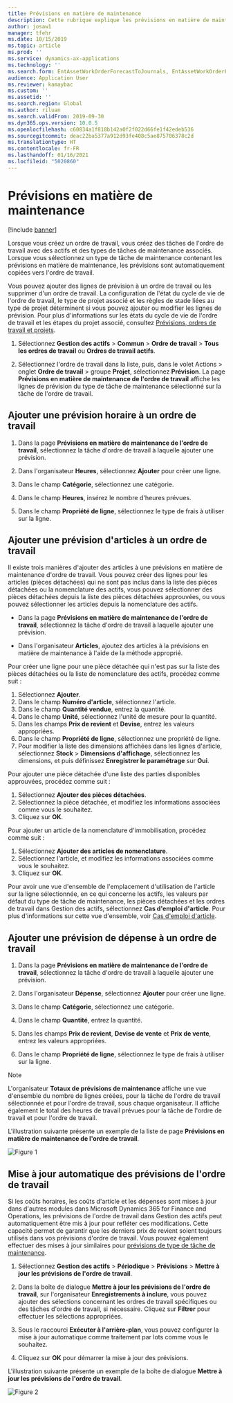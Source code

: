 ```yaml
---
title: Prévisions en matière de maintenance
description: Cette rubrique explique les prévisions en matière de maintenance dans le module Gestion des actifs.
author: josaw1
manager: tfehr
ms.date: 10/15/2019
ms.topic: article
ms.prod: ''
ms.service: dynamics-ax-applications
ms.technology: ''
ms.search.form: EntAssetWorkOrderForecastToJournals, EntAssetWorkOrderForecast
audience: Application User
ms.reviewer: kamaybac
ms.custom: ''
ms.assetid: ''
ms.search.region: Global
ms.author: riluan
ms.search.validFrom: 2019-09-30
ms.dyn365.ops.version: 10.0.5
ms.openlocfilehash: c60834a1f818b142a0f2f022d66fe1f42edeb536
ms.sourcegitcommit: deac22ba5377a912d93fe408c5ae875706378c2d
ms.translationtype: HT
ms.contentlocale: fr-FR
ms.lasthandoff: 01/16/2021
ms.locfileid: "5020860"
---
```

# <a name="maintenance-forecasts"></a>Prévisions en matière de maintenance

[!include [banner](../../includes/banner.md)]



Lorsque vous créez un ordre de travail, vous créez des tâches de l'ordre de travail avec des actifs et des types de tâches de maintenance associés. Lorsque vous sélectionnez un type de tâche de maintenance contenant les prévisions en matière de maintenance, les prévisions sont automatiquement copiées vers l'ordre de travail.

Vous pouvez ajouter des lignes de prévision à un ordre de travail ou les supprimer d'un ordre de travail. La configuration de l'état du cycle de vie de l'ordre de travail, le type de projet associé et les règles de stade liées au type de projet déterminent si vous pouvez ajouter ou modifier les lignes de prévision. Pour plus d'informations sur les états du cycle de vie de l'ordre de travail et les étapes du projet associé, consultez [Prévisions, ordres de travail et projets](../integration-to-project-management-and-accounting/forecasts-work-orders-and-projects.md).

1. Sélectionnez **Gestion des actifs** > **Commun** > **Ordre de travail** > **Tous les ordres de travail** ou **Ordres de travail actifs**.

2. Sélectionnez l'ordre de travail dans la liste, puis, dans le volet Actions > onglet **Ordre de travail** > groupe **Projet**, sélectionnez **Prévision**. La page **Prévisions en matière de maintenance de l'ordre de travail** affiche les lignes de prévision du type de tâche de maintenance sélectionné sur la tâche de l'ordre de travail.


## <a name="add-an-hours-forecast-to-a-work-order"></a>Ajouter une prévision horaire à un ordre de travail

1. Dans la page **Prévisions en matière de maintenance de l'ordre de travail**, sélectionnez la tâche d'ordre de travail à laquelle ajouter une prévision.

2. Dans l'organisateur **Heures**, sélectionnez **Ajouter** pour créer une ligne.

3. Dans le champ **Catégorie**, sélectionnez une catégorie.

4. Dans le champ **Heures**, insérez le nombre d'heures prévues.

5. Dans le champ **Propriété de ligne**, sélectionnez le type de frais à utiliser sur la ligne.


## <a name="add-an-items-forecast-to-a-work-order"></a>Ajouter une prévision d'articles à un ordre de travail

Il existe trois manières d'ajouter des articles à une prévisions en matière de maintenance d'ordre de travail. Vous pouvez créer des lignes pour les articles (pièces détachées) qui ne sont pas inclus dans la liste des pièces détachées ou la nomenclature des actifs, vous pouvez sélectionner des pièces détachées depuis la liste des pièces détachées approuvées, ou vous pouvez sélectionner les articles depuis la nomenclature des actifs.

- Dans la page **Prévisions en matière de maintenance de l'ordre de travail**, sélectionnez la tâche d'ordre de travail à laquelle ajouter une prévision.

- Dans l'organisateur **Articles**, ajoutez des articles à la prévisions en matière de maintenance à l'aide de la méthode approprié.

Pour créer une ligne pour une pièce détachée qui n'est pas sur la liste des pièces détachées ou la liste de nomenclature des actifs, procédez comme suit :

1. Sélectionnez **Ajouter**.
2. Dans le champ **Numéro d'article**, sélectionnez l'article.
3. Dans le champ **Quantité vendue**, entrez la quantité.
4. Dans le champ **Unité**, sélectionnez l'unité de mesure pour la quantité.
5. Dans les champs **Prix de revient** et **Devise**, entrez les valeurs appropriées.
6. Dans le champ **Propriété de ligne**, sélectionnez une propriété de ligne.
7. Pour modifier la liste des dimensions affichées dans les lignes d'article, sélectionnez **Stock** > **Dimensions d'affichage**, sélectionnez les dimensions, et puis définissez **Enregistrer le paramétrage** sur **Oui**.

Pour ajouter une pièce détachée d'une liste des parties disponibles approuvées, procédez comme suit :

1. Sélectionnez **Ajouter des pièces détachées**.
2. Sélectionnez la pièce détachée, et modifiez les informations associées comme vous le souhaitez.
3. Cliquez sur **OK**.

Pour ajouter un article de la nomenclature d'immobilisation, procédez comme suit :

1. Sélectionnez **Ajouter des articles de nomenclature**.
2. Sélectionnez l'article, et modifiez les informations associées comme vous le souhaitez.
3. Cliquez sur **OK**.

Pour avoir une vue d'ensemble de l'emplacement d'utilisation de l'article sur la ligne sélectionnée, en ce qui concerne les actifs, les valeurs par défaut du type de tâche de maintenance, les pièces détachées et les ordres de travail dans Gestion des actifs, sélectionnez **Cas d'emploi d'article**. Pour plus d'informations sur cette vue d'ensemble, voir [Cas d'emploi d'article](../controlling-and-reporting/item-where-used.md).


## <a name="add-an-expense-forecast-to-a-work-order"></a>Ajouter une prévision de dépense à un ordre de travail

1. Dans la page **Prévisions en matière de maintenance de l'ordre de travail**, sélectionnez la tâche d'ordre de travail à laquelle ajouter une prévision.

2. Dans l'organisateur **Dépense**, sélectionnez **Ajouter** pour créer une ligne.

3. Dans le champ **Catégorie**, sélectionnez une catégorie.

4. Dans le champ **Quantité**, entrez la quantité.

5. Dans les champs **Prix de revient**, **Devise de vente** et **Prix de vente**, entrez les valeurs appropriées.

6. Dans le champ **Propriété de ligne**, sélectionnez le type de frais à utiliser sur la ligne.

>[!NOTE]
>L'organisateur **Totaux de prévisions de maintenance** affiche une vue d'ensemble du nombre de lignes créées, pour la tâche de l'ordre de travail sélectionnée et pour l'ordre de travail, sous chaque organisateur. Il affiche également le total des heures de travail prévues pour la tâche de l'ordre de travail et pour l'ordre de travail.

L'illustration suivante présente un exemple de la liste de page **Prévisions en matière de maintenance de l'ordre de travail**.

![Figure 1](media/06-work-orders.png)


## <a name="automatic-update-of-work-order-forecasts"></a>Mise à jour automatique des prévisions de l'ordre de travail

Si les coûts horaires, les coûts d'article et les dépenses sont mises à jour dans d'autres modules dans Microsoft Dynamics 365 for Finance and Operations, les prévisions de l'ordre de travail dans Gestion des actifs peut automatiquement être mis à jour pour refléter ces modifications. Cette capacité permet de garantir que les derniers prix de revient soient toujours utilisés dans vos prévisions d'ordre de travail. Vous pouvez également effectuer des mises à jour similaires pour [prévisions de type de tâche de maintenance](../setup-for-work-orders/job-groups-and-job-types-variants-trades-and-checklists.md).

1. Sélectionnez **Gestion des actifs** > **Périodique** > **Prévisions** > **Mettre à jour les prévisions de l'ordre de travail**.

2. Dans la boîte de dialogue **Mettre à jour les prévisions de l'ordre de travail**, sur l'organisateur **Enregistrements à inclure**, vous pouvez ajouter des sélections concernant les ordres de travail spécifiques ou des tâches d'ordre de travail, si nécessaire. Cliquez sur **Filtrer** pour effectuer les sélections appropriées.

3. Sous le raccourci **Exécuter à l'arrière-plan**, vous pouvez configurer la mise à jour automatique comme traitement par lots comme vous le souhaitez.

4. Cliquez sur **OK** pour démarrer la mise à jour des prévisions.


L'illustration suivante présente un exemple de la boîte de dialogue **Mettre à jour les prévisions de l'ordre de travail**.

![Figure 2](media/07-work-orders.png)
